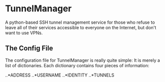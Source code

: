 # TunnelManager
A python-based SSH tunnel management service for those who refuse to leave all of their services accessible to everyone on the Internet, but don't want to use VPNs.

## The Config File
The configuration file for TunnelManager is really quite simple: It is merely a list of dictionaries. Each dictionary contains four pieces of information:

..*ADDRESS
..*USERNAME
..*IDENTITY
..*TUNNELS

